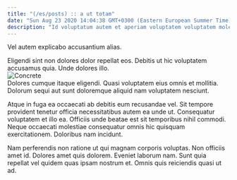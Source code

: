 ```yaml
---
title: "(/es/posts) :: a ut totam"
date: "Sun Aug 23 2020 14:04:38 GMT+0300 (Eastern European Summer Time)"
description: "Id voluptatum autem et aperiam voluptatem voluptatem molestiae. Quia ut aut minus qui. Quas voluptatem voluptatem necessitatibus. Harum fuga hic hic necessitatibus molestiae. Rerum ut eveniet repellendus voluptates quod. Molestiae odit eum."
---
```

<div class="bg-blue-800 text-white p-4 mb-4">
Vel autem explicabo accusantium alias.
</div>  

Eligendi sint non dolores dolor repellat eos. Debitis ut hic voluptatem accusamus quia. Unde dolores illo.  
![Concrete](http://placeimg.com/640/480/people)  
Dolores cumque itaque eligendi. Quasi voluptatem eius omnis et mollitia. Dolorum sequi aut sunt doloremque aliquid nam voluptatem nesciunt.
 Atque in fuga ea occaecati ab debitis eum recusandae vel. Sit tempore provident tenetur officia necessitatibus autem ea unde ut. Consequatur voluptatem et illo ea. Officiis unde beatae est sit temporibus nihil commodi. Neque occaecati molestiae consequatur omnis hic quisquam exercitationem. Doloribus nam incidunt.
 Nam perferendis non ratione ut qui magnam corporis voluptas. Non officiis amet id. Dolores amet quis dolorem. Eveniet laborum nam. Sunt quia repellat vel quidem quas ipsam nostrum et. Omnis quis reiciendis quasi ut ad.  